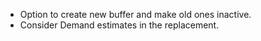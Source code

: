 - Option to create new buffer and make old ones inactive.
- Consider Demand estimates in the replacement.
